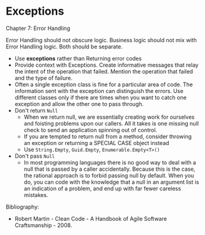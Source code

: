 # Exceptions
Chapter 7: Error Handling

Error Handling should not obscure logic. Business logic should not mix with Error Handling logic. Both should be separate.

* Use **exceptions** rather than Returning error codes
* Provide context with Exceptions. Create informative messages that relay the intent of the operation that failed. Mention the operation that failed and the type of failure.
* Often a single exception class is fine for a particular area of code. The information sent with the exception can distinguish the errors. Use different classes only if there are times when you want to catch one exception and allow the other one to pass through.
* Don't return `Null`
    * When we return null, we are essentially creating work for ourselves and foisting problems upon our callers. All it takes is one missing null check to send an application spinning out of control.
    * If you are tempted to return null from a method, consider throwing an exception or returning a SPECIAL CASE object instead
    * Use `String.Empty`, `Guid.Empty`, `Enumerable.Empty<T>()`
* Don't pass `Null`
    * In most programming languages there is no good way to deal with a null that is passed by a caller accidentally. Because this is the case, the rational approach is to forbid passing null by default. When you do, you can code with the knowledge that a null in an argument list is an indication of a problem, and end up with far fewer careless mistakes.

Bibliography:
* Robert Martin - Clean Code - A Handbook of Agile Software Craftsmanship - 2008.